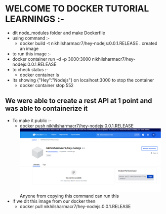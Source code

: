 # WELCOME TO  DOCKER TUTORIAL LEARNINGS :-
 - dlt node_modules folder and make Dockerfile
 - using command  :-
   - docker build -t nikhilsharmacr7/hey-nodejs:0.0.1.RELEASE . created an image
 -  to run this image :-
   -  docker container run -d -p 3000:3000 nikhilsharmacr7/hey-nodejs:0.0.1.RELEASE
 - to check status :-
   - docker container ls
 - Its showing {"Hey":"Nodejs"} on localhost:3000 to stop the container
   - docker container stop 552
 
##  We were able to create a rest API at 1 point and was able to containerize it  
 - To make it public :-
   - docker push nikhilsharmacr7/hey-nodejs:0.0.1.RELEASE
  ![alt text](image.png)
  Anyone from copying this command can run this 
 - If we dlt this image from our docker then 
   -  docker pull nikhilsharmacr7/hey-nodejs:0.0.1.RELEASE
  
